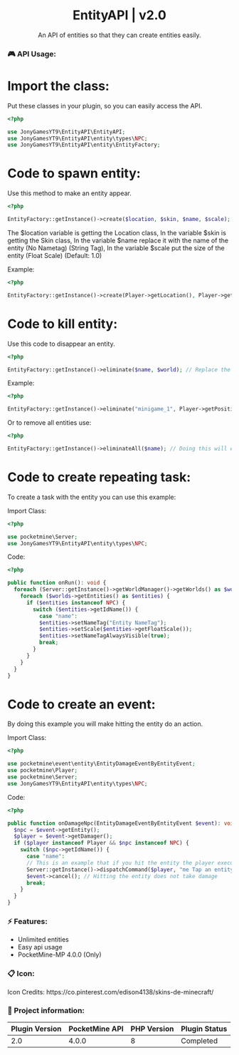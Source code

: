 <div align="center">
<h1>EntityAPI | v2.0</h1>
<p>An API of entities so that they can create entities easily.</p>
</div>

<h3>🎮 API Usage:</h3>
<h1>Import the class:</h1>
Put these classes in your plugin, so you can easily access the API.

```php 
<?php 

use JonyGamesYT9\EntityAPI\EntityAPI;
use JonyGamesYT9\EntityAPI\entity\types\NPC;
use JonyGamesYT9\EntityAPI\entity\EntityFactory;
```

<h1>Code to spawn entity:</h1>
Use this method to make an entity appear.

```php 
<?php 

EntityFactory::getInstance()->create($location, $skin, $name, $scale);
```

The $location variable is getting the Location class, In the variable $skin is getting the Skin class, In the variable $name replace it with the name of the entity (No Nametag) (String Tag), In the variable $scale put the size of the entity (Float Scale) (Default: 1.0)

Example:

```php 
<?php

EntityFactory::getInstance()->create(Player->getLocation(), Player->getSkin(), "minigame_1", 1.4);
```

<h1>Code to kill entity:</h1>
Use this code to disappear an entity.

```php 
<?php 

EntityFactory::getInstance()->eliminate($name, $world); // Replace the variable $name with the name of the entity, Replace the variable $world for delete a entities in that world.
```

Example:

```php 
<?php

EntityFactory::getInstance()->eliminate("minigame_1", Player->getPosition()->getWorld());
```


Or to remove all entities use:

```php 
<?php 

EntityFactory::getInstance()->eliminateAll($name); // Doing this will eliminate entities with selected name from all worlds.
```

<h1>Code to create repeating task:</h1>
To create a task with the entity you can use this example:

Import Class:

```php 
<?php

use pocketmine\Server;
use JonyGamesYT9\EntityAPI\entity\types\NPC;
```

Code:

```php 
<?php 

public function onRun(): void {
  foreach (Server::getInstance()->getWorldManager()->getWorlds() as $worlds) {
    foreach ($worlds->getEntities() as $entities) {
      if ($entities instanceof NPC) {
        switch ($entities->getIdName()) {
          case "name":
          $entities->setNameTag("Entity NameTag");
          $entities->setScale($entities->getFloatScale());
          $entities->setNameTagAlwaysVisible(true);
          break;
        }
      }
    }
  }
}
```

<h1>Code to create an event:</h1>
By doing this example you will make hitting the entity do an action.

Import Class:

```php 
<?php 

use pocketmine\event\entity\EntityDamageEventByEntityEvent;
use pocketmine\Player;
use pocketmine\Server;
use JonyGamesYT9\EntityAPI\entity\types\NPC;
```

Code:

```php 
<?php 

public function onDamageNpc(EntityDamageEventByEntityEvent $event): void {
  $npc = $event->getEntity();
  $player = $event->getDamager();
  if ($player instanceof Player && $npc instanceof NPC) {
    switch ($npc->getIdName()) {
      case "name":
      // This is an example that if you hit the entity the player executes the command /me
      Server::getInstance()->dispatchCommand($player, "me Tap an entity with the JonyGamesYT9 API :D");
      $event->cancel(); // Hitting the entity does not take damage
      break;
    }
  }
}
```

<h3>⚡ Features:</h3>
<ul>
<li>Unlimited entities</li>
<li>Easy api usage</li>
<li>PocketMine-MP 4.0.0 (Only)</li>
</ul>

<h3>📋 Icon:</h3>
<p>Icon Credits: https://co.pinterest.com/edison4138/skins-de-minecraft/ </p>

<h3>📖 Project information:</h3>

| Plugin Version | PocketMine API | PHP Version | Plugin Status |
|----------------|--|---|---|
| 2.0            | 4.0.0 | 8 | Completed |
